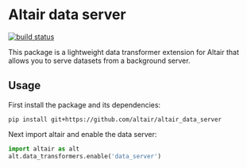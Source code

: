 # Altair data server

[![build status](http://img.shields.io/travis/altair-viz/altair_data_server/master.svg?style=flat)](https://travis-ci.org/altair-viz/altair_data_server)

This package is a lightweight data transformer extension for Altair
that allows you to serve datasets from a background server.

## Usage

First install the package and its dependencies:

```
pip install git+https://github.com/altair/altair_data_server
```

Next import altair and enable the data server:
```python
import altair as alt
alt.data_transformers.enable('data_server')
```